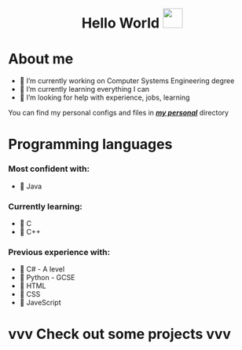  <h1 align="center"> Hello World  <img src="https://github.com/JayantGoel001/JayantGoel001/blob/master/GIF/Hi.gif" width="40px" /> </h1>

<!--
**TobyTowler/TobyTowler** is a ✨ _special_ ✨ repository because its `README.md` (this file) appears on your GitHub profile.

Here are some ideas to get you started:

- 🔭 I’m currently working on ...
- 🌱 I’m currently learning ...
- 👯 I’m looking to collaborate on ...
- 🤔 I’m looking for help with ...
- 💬 Ask me about ...
- 📫 How to reach me: ...
- 😄 Pronouns: ...
- ⚡ Fun fact: ...
-->

# About me

- 🔭 I’m currently working on Computer Systems Engineering degree
- 🌱 I’m currently learning everything I can
- 🤔 I’m looking for help with experience, jobs, learning

You can find my personal configs and files in ***[my personal](https://github.com/TobyTowler/TobyTowler)*** directory
# Programming languages
### Most confident with:
- 🦞 Java

### Currently learning:
- 🦞 C
- 🦞 C++

### Previous experience with:
- 🦞 C# - A level
- 🦞 Python - GCSE
- 🦞 HTML
- 🦞 CSS
- 🦞 JaveScript

# vvv Check out some projects vvv
